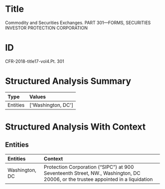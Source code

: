 # Title

 Commodity and Securities Exchanges. PART 301—FORMS, SECURITIES INVESTOR PROTECTION CORPORATION


# ID

 CFR-2018-title17-vol4.Pt. 301


# Structured Analysis Summary

| Type     | Values             |
|:---------|:-------------------|
| Entities | ['Washington, DC'] |


# Structured Analysis With Context

 


## Entities

| Entities       | Context                                                                                                                                     |
|:---------------|:--------------------------------------------------------------------------------------------------------------------------------------------|
| Washington, DC | Protection Corporation (&#8220;SIPC&#8221;) at 900 Seventeenth Street, NW., Washington, DC 20006, or the trustee appointed in a liquidation |


